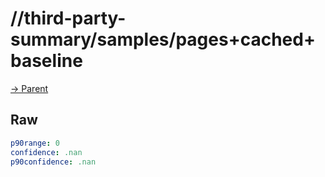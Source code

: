 
# //third-party-summary/samples/pages+cached+baseline

[→ Parent](../..)


## Raw


```yaml
p90range: 0
confidence: .nan
p90confidence: .nan

```

